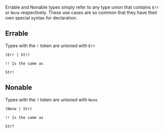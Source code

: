 Errable and Nonable types simply refer to any type union that contains `Err` or `None` respectively. These use cases are so common that they have their own special syntax for declaration.

## Errable
Types with the `!` token are unioned with `Err`

``` Lodge
(Err | Str)

!! Is the same as

Str!

```


## Nonable
Types with the `?` token are unioned with `None`

``` Lodge
(None | Str)

!! Is the same as

Str?
```